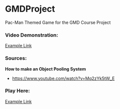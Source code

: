 # GMDProject
Pac-Man Themed Game for the GMD Course Project


### Video Demonstration:
[Example Link](https://www.google.com)

### Sources:

__How to make an Object Pooling System__ 
* https://www.youtube.com/watch?v=Mq2zYk5tW_E

### Play Here:
[Example Link](https://www.google.com)

